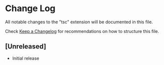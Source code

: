 # Change Log

All notable changes to the "tsc" extension will be documented in this file.

Check [Keep a Changelog](http://keepachangelog.com/) for recommendations on how to structure this file.

## [Unreleased]

- Initial release